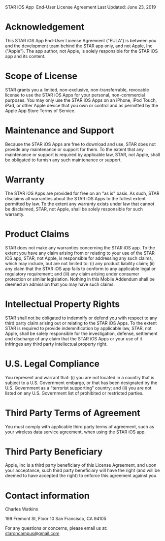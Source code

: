 STAR iOS App  End-User License Agreement
Last Updated: June 23, 2019

Acknowledgement
================

This STAR iOS App End-User License Agreement ("EULA") is between you and the development team behind the STAR app only, and not Apple, Inc ("Apple").  The app author, not Apple, is solely responsible for the STAR iOS app and its content.

Scope of License
================

STAR grants you a limited, non-exclusive, non-transferrable, revocable license to use the STAR iOS Apps for your personal, non-commercial purposes. You may only use the STAR iOS Apps on an iPhone, iPod Touch, iPad, or other Apple device that you own or control and as permitted by the Apple App Store Terms of Service.

Maintenance and Support
================

Because the STAR iOS Apps are free to download and use, STAR does not provide any maintenance or support for them. To the extent that any maintenance or support is required by applicable law, STAR, not Apple, shall be obligated to furnish any such maintenance or support.

Warranty
================

The STAR iOS Apps are provided for free on an "as is" basis. As such, STAR disclaims all warranties about the STAR iOS Apps to the fullest extent permitted by law. To the extent any warranty exists under law that cannot be disclaimed, STAR, not Apple, shall be solely responsible for such warranty.

Product Claims
================

STAR does not make any warranties concerning the STAR iOS app. To the extent you have any claim arising from or relating to your use of the STAR iOS app, STAR, not Apple, is responsible for addressing any such claims, which may include, but are not limited to: 
(i) any product liability claim; 
(ii) any claim that the STAR iOS app fails to conform to any applicable legal or regulatory requirement; and 
(iii) any claim arising under consumer protection or similar legislation. Nothing in this Mobile Addendum shall be deemed an admission that you may have such claims.

Intellectual Property Rights
================

STAR shall not be obligated to indemnify or defend you with respect to any third party claim arising out or relating to the STAR iOS Apps. To the extent STAR is required to provide indemnification by applicable law, STAR, not Apple, shall be solely responsible for the investigation, defense, settlement and discharge of any claim that the STAR iOS Apps or your use of it infringes any third party intellectual property right.

U.S. Legal Compliance
================

You represent and warrant that:
(i) you are not located in a country that is subject to a U.S. Government embargo, or that has been designated by the U.S. Government as a "terrorist supporting" country; and 
(ii) you are not listed on any U.S. Government list of prohibited or restricted parties.


Third Party Terms of Agreement
================

You must comply with applicable third party terms of agreement, such as your wireless data service agreement, when using the STAR iOS app.

Third Party Beneficiary
================

Apple, Inc is a third party beneficiary of this License Agreement, and upon your acceptance, such third party beneficiary will have the right (and will be deemed to have accepted the right) to enforce this agreement against you.

Contact information
================

Charles Watkins

199 Fremont St, Floor 10
San Francisco, CA 94105

For any questions or concerns, please email us at:
staroncampus@gmail.com
